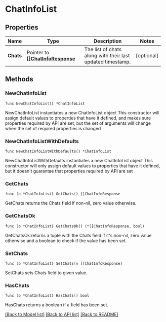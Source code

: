 # ChatInfoList

## Properties

Name | Type | Description | Notes
------------ | ------------- | ------------- | -------------
**Chats** | Pointer to [**[]ChatInfoResponse**](ChatInfoResponse.md) | The list of chats along with their last updated timestamp. | [optional] 

## Methods

### NewChatInfoList

`func NewChatInfoList() *ChatInfoList`

NewChatInfoList instantiates a new ChatInfoList object
This constructor will assign default values to properties that have it defined,
and makes sure properties required by API are set, but the set of arguments
will change when the set of required properties is changed

### NewChatInfoListWithDefaults

`func NewChatInfoListWithDefaults() *ChatInfoList`

NewChatInfoListWithDefaults instantiates a new ChatInfoList object
This constructor will only assign default values to properties that have it defined,
but it doesn't guarantee that properties required by API are set

### GetChats

`func (o *ChatInfoList) GetChats() []ChatInfoResponse`

GetChats returns the Chats field if non-nil, zero value otherwise.

### GetChatsOk

`func (o *ChatInfoList) GetChatsOk() (*[]ChatInfoResponse, bool)`

GetChatsOk returns a tuple with the Chats field if it's non-nil, zero value otherwise
and a boolean to check if the value has been set.

### SetChats

`func (o *ChatInfoList) SetChats(v []ChatInfoResponse)`

SetChats sets Chats field to given value.

### HasChats

`func (o *ChatInfoList) HasChats() bool`

HasChats returns a boolean if a field has been set.


[[Back to Model list]](../README.md#documentation-for-models) [[Back to API list]](../README.md#documentation-for-api-endpoints) [[Back to README]](../README.md)


